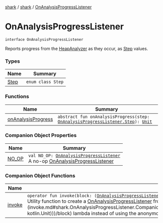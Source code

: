 [shark](../../index.md) / [shark](../index.md) / [OnAnalysisProgressListener](./index.md)

# OnAnalysisProgressListener

`interface OnAnalysisProgressListener`

Reports progress from the [HeapAnalyzer](../-heap-analyzer/index.md) as they occur, as [Step](-step/index.md) values.

### Types

| Name | Summary |
|---|---|
| [Step](-step/index.md) | `enum class Step` |

### Functions

| Name | Summary |
|---|---|
| [onAnalysisProgress](on-analysis-progress.md) | `abstract fun onAnalysisProgress(step: `[`OnAnalysisProgressListener.Step`](-step/index.md)`): `[`Unit`](https://kotlinlang.org/api/latest/jvm/stdlib/kotlin/-unit/index.html) |

### Companion Object Properties

| Name | Summary |
|---|---|
| [NO_OP](-n-o_-o-p.md) | `val NO_OP: `[`OnAnalysisProgressListener`](./index.md)<br>A no-op [OnAnalysisProgressListener](./index.md) |

### Companion Object Functions

| Name | Summary |
|---|---|
| [invoke](invoke.md) | `operator fun invoke(block: (`[`OnAnalysisProgressListener.Step`](-step/index.md)`) -> `[`Unit`](https://kotlinlang.org/api/latest/jvm/stdlib/kotlin/-unit/index.html)`): `[`OnAnalysisProgressListener`](./index.md)<br>Utility function to create a [OnAnalysisProgressListener](./index.md) from the passed in [block](invoke.md#shark.OnAnalysisProgressListener.Companion$invoke(kotlin.Function1((shark.OnAnalysisProgressListener.Step, kotlin.Unit)))/block) lambda instead of using the anonymous `object : OnAnalysisProgressListener` syntax. |
